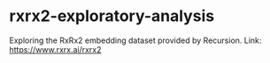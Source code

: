 # rxrx2-exploratory-analysis

Exploring the RxRx2 embedding dataset provided by Recursion. 
Link: https://www.rxrx.ai/rxrx2

[cc-by-sa-image]: https://licensebuttons.net/l/by-nc-sa/4.0/88x31.png
